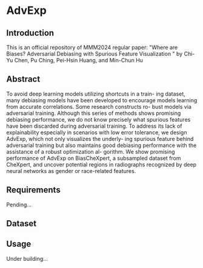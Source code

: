 # AdvExp
## Introduction
This is an official repository of MMM2024 regular paper: "Where are Biases? Adversarial Debiasing with Spurious Feature Visualization
" by Chi-Yu Chen, Pu Ching, Pei-Hsin Huang, and Min-Chun Hu
## Abstract
To avoid deep learning models utilizing shortcuts in a train- ing dataset, many debiasing models have been developed to encourage models learning from accurate correlations. Some research constructs ro- bust models via adversarial training. Although this series of methods shows promising debiasing performance, we do not know precisely what spurious features have been discarded during adversarial training. To address its lack of explainability especially in scenarios with low error tolerance, we design AdvExp, which not only visualizes the underly- ing spurious feature behind adversarial training but also maintains good debiasing performance with the assistance of a robust optimization al- gorithm. We show promising performance of AdvExp on BiasCheXpert, a subsampled dataset from CheXpert, and uncover potential regions in radiographs recognized by deep neural networks as gender or race-related features.
## Requirements
Pending...
## Dataset
## Usage
Under building...
